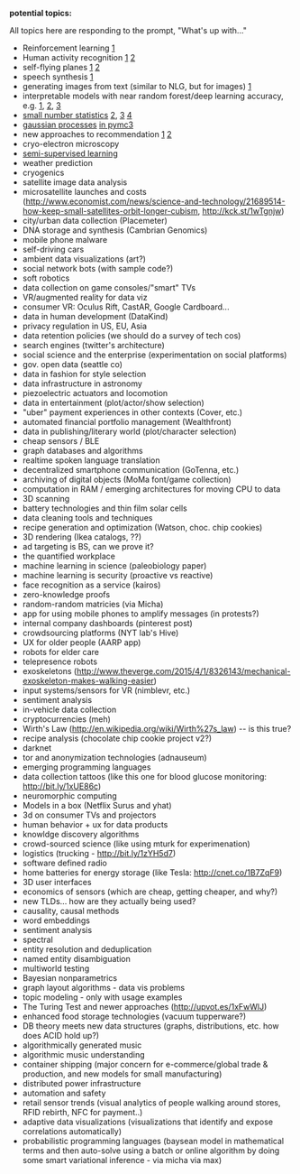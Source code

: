 __potential topics:__

All topics here are responding to the prompt, "What's up with..."

  * Reinforcement learning [1](http://www.wildml.com/2016/10/learning-reinforcement-learning/)
  * Human activity recognition [1](https://archive.ics.uci.edu/ml/datasets/Human+Activity+Recognition+Using+Smartphones) [2](https://github.com/guillaume-chevalier/LSTM-Human-Activity-Recognition/)
  * self-flying planes [1](http://www0.cs.ucl.ac.uk/staff/H.Baomar/files/0086.pdf) [2](http://www.economist.com/news/science-and-technology/21707187-artificially-intelligent-autopilot-learns-example-flight-response)
  * speech synthesis [1](https://deepmind.com/blog/wavenet-generative-model-raw-audio/)
  * generating images from text (similar to NLG, but for images) [1](http://www.wordseye.com/)
  * interpretable models with near random forest/deep learning accuracy, e.g. [1](http://people.dbmi.columbia.edu/noemie/papers/15kdd.pdf), [2](http://people.dbmi.columbia.edu/noemie/papers/15kdd.pdf), [3](http://videolectures.net/kdd2014_rudin_machine_learning/)
  * [small number statistics](http://www.johndcook.com/blog/2016/01/07/big-p-little-n/) [2](http://fivethirtyeight.com/features/how-to-tell-someones-age-when-all-you-know-is-her-name/), [3](http://www.sumsar.net/blog/2014/10/tiny-data-and-the-socks-of-karl-broman/) [4](https://en.wikipedia.org/wiki/German_tank_problem)
  * [gaussian processes](https://www.reddit.com/r/MachineLearning/comments/3zwlpm/eli5_gaussian_processes/) [in pymc3](https://nbviewer.jupyter.org/gist/AustinRochford/96d7eb6256692b34661b0000e86ee4e0)
  * new approaches to recommendation [1](https://codeascraft.com/2015/08/31/how-etsy-uses-thermodynamics-to-help-you-search-for-geeky/) [2](http://open.blogs.nytimes.com/2015/08/11/building-the-next-new-york-times-recommendation-engine/)
  * cryo-electron microscopy
  * [semi-supervised learning](http://rinuboney.github.io/2016/01/19/ladder-network.html)
  * weather prediction
  * cryogenics
  * satellite image data analysis
  * microsatellite launches and costs (http://www.economist.com/news/science-and-technology/21689514-how-keep-small-satellites-orbit-longer-cubism, http://kck.st/1wTgnjw)
  * city/urban data collection (Placemeter)
  * DNA storage and synthesis (Cambrian Genomics)
  * mobile phone malware
  * self-driving cars
  * ambient data visualizations (art?)
  * social network bots (with sample code?)
  * soft robotics
  * data collection on game consoles/"smart" TVs
  * VR/augmented reality for data viz
  * consumer VR: Oculus Rift, CastAR, Google Cardboard...
  * data in human development (DataKind)
  * privacy regulation in US, EU, Asia
  * data retention policies (we should do a survey of tech cos)
  * search engines (twitter's architecture)
  * social science and the enterprise (experimentation on social platforms)
  * gov. open data (seattle co)
  * data in fashion for style selection
  * data infrastructure in astronomy
  * piezoelectric actuators and locomotion
  * data in entertainment (plot/actor/show selection)
  * "uber" payment experiences in other contexts (Cover, etc.)
  * automated financial portfolio management (Wealthfront)
  * data in publishing/literary world (plot/character selection)
  * cheap sensors / BLE
  * graph databases and algorithms
  * realtime spoken language translation
  * decentralized smartphone communication (GoTenna, etc.)
  * archiving of digital objects (MoMa font/game collection)
  * computation in RAM / emerging architectures for moving CPU to data
  * 3D scanning
  * battery technologies and thin film solar cells
  * data cleaning tools and techniques
  * recipe generation and optimization (Watson, choc. chip cookies)
  * 3D rendering (Ikea catalogs, ??)
  * ad targeting is BS, can we prove it?
  * the quantified workplace
  * machine learning in science (paleobiology paper)
  * machine learning is security (proactive vs reactive)
  * face recognition as a service (kairos)
  * zero-knowledge proofs
  * random-random matricies (via Micha)
  * app for using mobile phones to amplify messages (in protests?)
  * internal company dashboards (pinterest post)
  * crowdsourcing platforms (NYT lab's Hive)
  * UX for older people (AARP app)
  * robots for elder care
  * telepresence robots
  * exoskeletons (http://www.theverge.com/2015/4/1/8326143/mechanical-exoskeleton-makes-walking-easier)
  * input systems/sensors for VR (nimblevr, etc.)
  * sentiment analysis
  * in-vehicle data collection
  * cryptocurrencies (meh)
  * Wirth's Law (http://en.wikipedia.org/wiki/Wirth%27s_law) -- is this true?
  * recipe analysis (chocolate chip cookie project v2?)
  * darknet
  * tor and anonymization technologies (adnauseum)
  * emerging programming languages
  * data collection tattoos (like this one for blood glucose monitoring: http://bit.ly/1xUE86c)
  * neuromorphic computing
  * Models in a box (Netflix Surus and yhat)
  * 3d on consumer TVs and projectors
  * human behavior + ux for data products
  * knowldge discovery algorithms
  * crowd-sourced science (like using mturk for experimenation)
  * logistics (trucking - http://bit.ly/1zYH5d7)
  * software defined radio
  * home batteries for energy storage (like Tesla: http://cnet.co/1B7ZqF9)
  * 3D user interfaces
  * economics of sensors (which are cheap, getting cheaper, and why?)
  * new TLDs... how are they actually being used?
  * causality, causal methods 
  * word embeddings
  * sentiment analysis
  * spectral
  * entity resolution and deduplication
  * named entity disambiguation
  * multiworld testing
  * Bayesian nonparametrics
  * graph layout algorithms - data vis problems
  * topic modeling - only with usage examples
  * The Turing Test and newer approaches (http://upvot.es/1xFwWlJ)
  * enhanced food storage technologies (vacuum tupperware?)
  * DB theory meets new data structures (graphs, distributions, etc. how does ACID hold up?)
  * algorithmically generated music
  * algorithmic music understanding
  * container shipping (major concern for e-commerce/global trade & production, and new models for small manufacturing) 
  * distributed power infrastructure
  * automation and safety
  * retail sensor trends (visual analytics of people walking around stores, RFID rebirth,  NFC for payment..)
  * adaptive data visualizations (visualizations that identify and expose correlations automatically)
  * probabilistic programming languages (baysean model in mathematical terms and then auto-solve using a batch or online algorithm by doing some smart variational inference - via micha via max)
